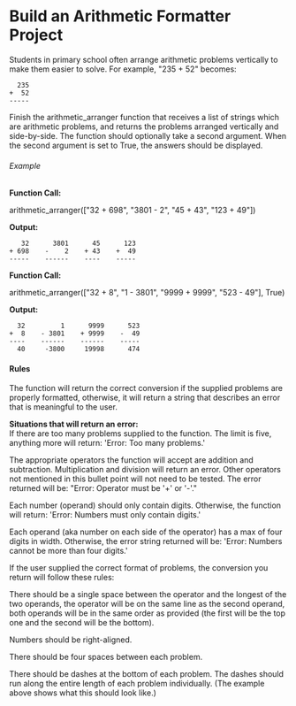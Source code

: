 
# Build an Arithmetic Formatter Project

Students in primary school often arrange arithmetic problems vertically to make them easier to solve. For example, "235 + 52" becomes:  

```
  235  
+  52  
-----  
```

Finish the arithmetic_arranger function that receives a list of strings which are arithmetic problems, and returns the problems arranged vertically and side-by-side. The function should optionally take a second argument. When the second argument is set to True, the answers should be displayed.  

###### Example

**Function Call:**  

arithmetic_arranger(["32 + 698", "3801 - 2", "45 + 43", "123 + 49"])  

**Output:**  

```
   32      3801      45      123  
+ 698    -    2    + 43    +  49  
-----    ------    ----    -----  
```

**Function Call:**  

arithmetic_arranger(["32 + 8", "1 - 3801", "9999 + 9999", "523 - 49"], True)  

**Output:**  

```
  32         1      9999      523  
+  8    - 3801    + 9999    -  49  
----    ------    ------    -----  
  40     -3800     19998      474  
```

#### Rules

The function will return the correct conversion if the supplied problems are properly formatted, otherwise, it will return a string that describes an error that is meaningful to the user.  

**Situations that will return an error:**  
If there are too many problems supplied to the function. The limit is five, anything more will return: 'Error: Too many problems.'  

The appropriate operators the function will accept are addition and subtraction. Multiplication and division will return an error. Other operators not mentioned in this bullet point will not need to be tested. The error returned will be: "Error: Operator must be '+' or '-'."  

Each number (operand) should only contain digits. Otherwise, the function will return: 'Error: Numbers must only contain digits.'  

Each operand (aka number on each side of the operator) has a max of four digits in width. Otherwise, the error string returned will be: 'Error: Numbers cannot be more than four digits.'  

If the user supplied the correct format of problems, the conversion you return will follow these rules:

There should be a single space between the operator and the longest of the two operands, the operator will be on the same line as the second operand, both operands will be in the same order as provided (the first will be the top one and the second will be the bottom).  

Numbers should be right-aligned.  

There should be four spaces between each problem.  

There should be dashes at the bottom of each problem. The dashes should run along the entire length of each problem individually. (The example above shows what this should look like.)